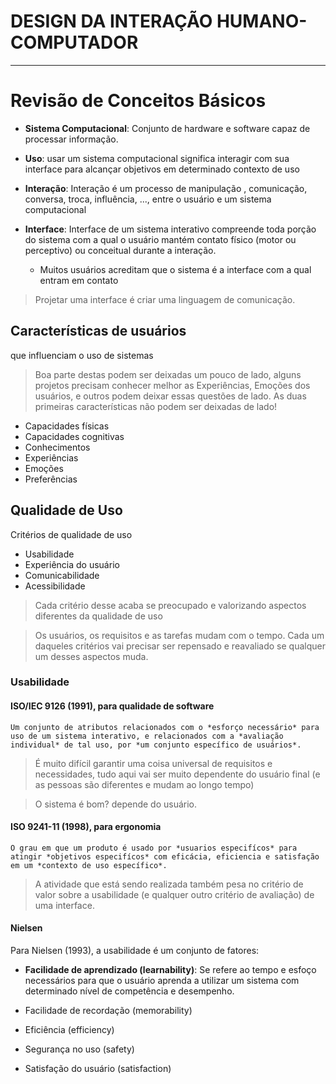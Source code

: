 # DESIGN DA INTERAÇÃO HUMANO-COMPUTADOR
---

# Revisão de Conceitos Básicos

- **Sistema Computacional**: Conjunto de hardware e software capaz de processar informação.

- **Uso**: usar um sistema computacional significa interagir com sua interface para alcançar objetivos em determinado contexto de uso

- **Interação**: Interação é um processo de manipulação , comunicação, conversa, troca, influência, ..., entre o usuário e um sistema computacional

- **Interface**: Interface de um sistema interativo compreende toda porção do sistema com a qual o usuário mantém contato físico (motor ou perceptivo) ou conceitual durante a interação.
    - Muitos usuários acreditam que o sistema é a interface com a qual entram em contato

> Projetar uma interface é criar uma linguagem de comunicação.


## Características de usuários

que influenciam o uso de sistemas

> Boa parte destas podem ser deixadas um pouco de lado, alguns projetos precisam conhecer melhor as Experiências, Emoções dos usuários, e outros podem deixar essas questões de lado. 
> As duas primeiras características não podem ser deixadas de lado!

- Capacidades físicas
- Capacidades cognitivas
- Conhecimentos
- Experiências
- Emoções
- Preferências

## Qualidade de Uso

Critérios de qualidade de uso

- Usabilidade
- Experiência do usuário
- Comunicabilidade
- Acessibilidade

> Cada critério desse acaba se preocupado e valorizando aspectos diferentes da qualidade de uso

> Os usuários, os requisitos e as tarefas mudam com o tempo. Cada um daqueles critérios vai precisar ser repensado e reavaliado se qualquer um desses aspectos muda.

### Usabilidade

#### ISO/IEC 9126 (1991), para qualidade de software

```
Um conjunto de atributos relacionados com o *esforço necessário* para uso de um sistema interativo, e relacionados com a *avaliação individual* de tal uso, por *um conjunto específico de usuários*.
```

> É muito difícil garantir uma coisa universal de requisitos e necessidades, tudo aqui vai ser muito dependente do usuário final (e as pessoas são diferentes e mudam ao longo tempo)

> O sistema é bom? depende do usuário.

#### ISO 9241-11 (1998), para ergonomia

```
O grau em que um produto é usado por *usuarios especifícos* para atingir *objetivos especifícos* com eficácia, eficiencia e satisfação em um *contexto de uso específico*.
```

> A atividade que está sendo realizada também pesa no critério de valor sobre a usabilidade (e qualquer outro critério de avaliação) de uma interface.

#### Nielsen

Para Nielsen (1993), a usabilidade é um conjunto de fatores:

- **Facilidade de aprendizado (learnability)**: Se refere ao tempo e esfoço necessários para que o usuário aprenda a utilizar um sistema com determinado nível de competência e desempenho.

- Facilidade de recordação (memorability)
- Eficiência (efficiency)
- Segurança no uso (safety)
- Satisfação do usuário (satisfaction)

